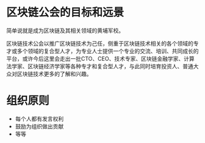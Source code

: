 # 区块链公会的目标和远景
简单说就是成为区块链及其相关领域的黄埔军校。

区块链技术公会以推广区块链技术为己任，侧重于区块链技术相关的各个领域的专才或多个领域的复合型人才，为专业人士提供一个专业的交流、培训、共同成长的平台，或许今后这里会走出一批CTO、CEO、技术专家、区块链金融学家、计算法学家、区块链经济学家等各种专才和复合型人才，与此同时培育投资人、普通大众对区块链技术更多的了解和兴趣。

# 组织原则
* 每个人都有发言权利
* 鼓励为组织做出贡献
* 等等


